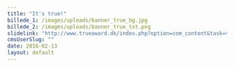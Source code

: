 ```yaml
---
title: "It's true!"
billede_1: /images/uploads/banner_true_bg.jpg
billede_2: /images/uploads/banner_true_txt.png
slidelink: "http://www.trueaward.dk/index.php?option=com_content&task=view&id=52&Itemid=66"
cmsUserSlug: ""
date: 2016-02-13 
layout: default
---
```


